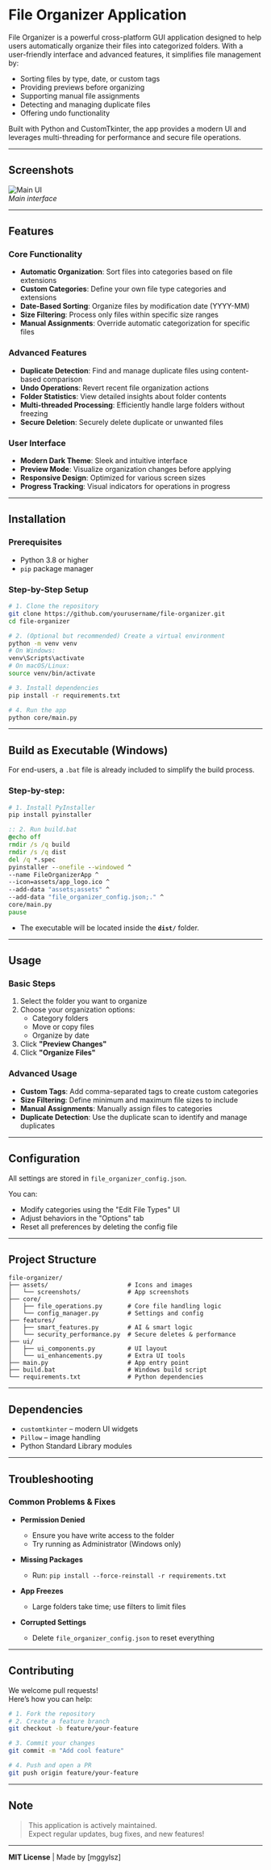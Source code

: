 
# **File Organizer Application**

File Organizer is a powerful cross-platform GUI application designed to help users automatically organize their files into categorized folders. With a user-friendly interface and advanced features, it simplifies file management by:

- Sorting files by type, date, or custom tags  
- Providing previews before organizing  
- Supporting manual file assignments  
- Detecting and managing duplicate files  
- Offering undo functionality  

Built with Python and CustomTkinter, the app provides a modern UI and leverages multi-threading for performance and secure file operations.

---

## **Screenshots**
![Main UI](assets/main_ui.png)  
*Main interface*

---

## **Features**

### Core Functionality

- **Automatic Organization**: Sort files into categories based on file extensions  
- **Custom Categories**: Define your own file type categories and extensions  
- **Date-Based Sorting**: Organize files by modification date (YYYY-MM)  
- **Size Filtering**: Process only files within specific size ranges  
- **Manual Assignments**: Override automatic categorization for specific files  

###  Advanced Features

- **Duplicate Detection**: Find and manage duplicate files using content-based comparison  
- **Undo Operations**: Revert recent file organization actions  
- **Folder Statistics**: View detailed insights about folder contents  
- **Multi-threaded Processing**: Efficiently handle large folders without freezing  
- **Secure Deletion**: Securely delete duplicate or unwanted files  

###  User Interface

- **Modern Dark Theme**: Sleek and intuitive interface  
- **Preview Mode**: Visualize organization changes before applying  
- **Responsive Design**: Optimized for various screen sizes  
- **Progress Tracking**: Visual indicators for operations in progress  

---

## **Installation**

### Prerequisites

- Python 3.8 or higher  
- `pip` package manager  

### Step-by-Step Setup

```bash
# 1. Clone the repository
git clone https://github.com/yourusername/file-organizer.git
cd file-organizer

# 2. (Optional but recommended) Create a virtual environment
python -m venv venv
# On Windows:
venv\Scripts\activate
# On macOS/Linux:
source venv/bin/activate

# 3. Install dependencies
pip install -r requirements.txt

# 4. Run the app
python core/main.py
```

---

## **Build as Executable (Windows)**

For end-users, a `.bat` file is already included to simplify the build process.

### Step-by-step:

```bash
# 1. Install PyInstaller
pip install pyinstaller
```

```bat
:: 2. Run build.bat
@echo off
rmdir /s /q build
rmdir /s /q dist
del /q *.spec
pyinstaller --onefile --windowed ^
--name FileOrganizerApp ^
--icon=assets/app_logo.ico ^
--add-data "assets;assets" ^
--add-data "file_organizer_config.json;." ^
core/main.py
pause
```

- The executable will be located inside the **`dist/`** folder.

---

## **Usage**

### Basic Steps

1. Select the folder you want to organize  
2. Choose your organization options:
   - Category folders  
   - Move or copy files  
   - Organize by date  
3. Click **"Preview Changes"**  
4. Click **"Organize Files"**  

### Advanced Usage

- **Custom Tags**: Add comma-separated tags to create custom categories  
- **Size Filtering**: Define minimum and maximum file sizes to include  
- **Manual Assignments**: Manually assign files to categories  
- **Duplicate Detection**: Use the duplicate scan to identify and manage duplicates  

---

## **Configuration**

All settings are stored in `file_organizer_config.json`.  

You can:
- Modify categories using the "Edit File Types" UI  
- Adjust behaviors in the "Options" tab  
- Reset all preferences by deleting the config file  

---

## **Project Structure**

```
file-organizer/
├── assets/                      # Icons and images
│   └── screenshots/             # App screenshots
├── core/
│   ├── file_operations.py       # Core file handling logic
│   └── config_manager.py        # Settings and config
├── features/
│   ├── smart_features.py        # AI & smart logic
│   └── security_performance.py  # Secure deletes & performance
├── ui/
│   ├── ui_components.py         # UI layout
│   └── ui_enhancements.py       # Extra UI tools
├── main.py                      # App entry point
├── build.bat                    # Windows build script
└── requirements.txt             # Python dependencies
```

---

##  **Dependencies**

- `customtkinter` – modern UI widgets  
- `Pillow` – image handling  
- Python Standard Library modules  

---

## **Troubleshooting**

### Common Problems & Fixes

- **Permission Denied**
  - Ensure you have write access to the folder  
  - Try running as Administrator (Windows only)

- **Missing Packages**
  - Run: `pip install --force-reinstall -r requirements.txt`

- **App Freezes**
  - Large folders take time; use filters to limit files

- **Corrupted Settings**
  - Delete `file_organizer_config.json` to reset everything

---

## **Contributing**

We welcome pull requests!  
Here’s how you can help:

```bash
# 1. Fork the repository
# 2. Create a feature branch
git checkout -b feature/your-feature

# 3. Commit your changes
git commit -m "Add cool feature"

# 4. Push and open a PR
git push origin feature/your-feature
```

---

##  **Note**

> This application is actively maintained.  
> Expect regular updates, bug fixes, and new features!

---

**MIT License** | Made by [mggylsz]
